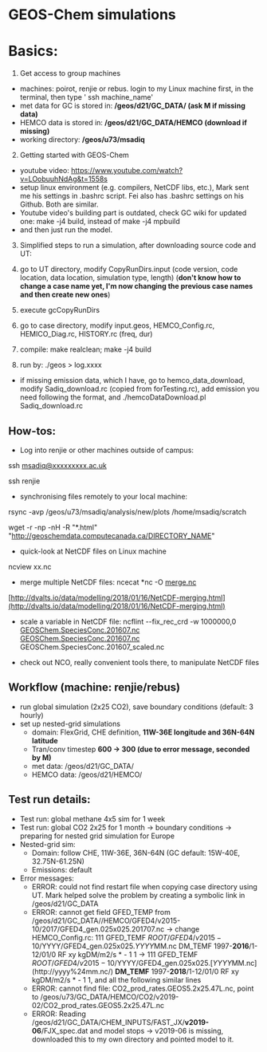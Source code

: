 # GEOS-Chem simulations

# Basics:

1. Get access to group machines
- machines: poirot, renjie or rebus. login to my Linux machine first, in the terminal, then type ' ssh machine_name'
- met data for GC is stored in: **/geos/d21/GC_DATA/ (ask M if missing data)**
- HEMCO data is stored in: **/geos/d21/GC_DATA/HEMCO (download if missing)**
- working directory: **/geos/u73/msadiq**

2.  Getting started with GEOS-Chem

- youtube video: https://www.youtube.com/watch?v=LOobuuhNdAg&t=1558s
- setup linux environment (e.g. compilers, NetCDF libs, etc.), Mark sent me his settings in .bashrc script. Fei also has .bashrc settings on his Github. Both are similar.
- Youtube video's building part is outdated, check GC wiki for updated one: make -j4 build, instead of make -j4 mpbuild
- and then just run the model.

3. Simplified steps to run a simulation, after downloading source code and UT:

1. go to UT directory, modify CopyRunDirs.input (code version, code location, data location, simulation type, length) (**don't know how to change a case name yet, I'm now changing the previous case names and then create new ones**)
2. execute gcCopyRunDirs
3. go to case directory, modify input.geos, HEMCO_Config.rc, HEMICO_Diag.rc, HISTORY.rc (freq, dur)
4. compile: make realclean; make -j4 build
5. run by: ./geos > log.xxxx
- if missing emission data, which I have, go to hemco_data_download, modify Sadiq_download.rc (copied from forTesting.rc), add emission you need following the format, and ./hemcoDataDownload.pl Sadiq_download.rc

## How-tos:

 - Log into renjie or other machines outside of campus:

ssh msadiq@xxxxxxxxx.ac.uk

ssh renjie

 - synchronising files remotely to your local machine:

rsync -avp /geos/u73/msadiq/analysis/new/plots  /home/msadiq/scratch

wget -r -np -nH -R "*.html" "http://geoschemdata.computecanada.ca/DIRECTORY_NAME"

 - quick-look at NetCDF files on Linux machine

ncview xx.nc

 - merge multiple NetCDF files: ncecat *nc -O [merge.nc](http://merge.nc)

[http://dvalts.io/data/modelling/2018/01/16/NetCDF-merging.html](http://dvalts.io/data/modelling/2018/01/16/NetCDF-merging.html)

 - scale a variable in NetCDF file: ncflint --fix_rec_crd -w 1000000,0 [GEOSChem.SpeciesConc.201607.nc](http://geoschem.speciesconc.201607.nc/) [GEOSChem.SpeciesConc.201607.nc](http://geoschem.speciesconc.201607.nc/) GEOSChem.SpeciesConc.201607_scaled.nc

 - check out NCO, really convenient tools there, to manipulate NetCDF files

## Workflow (machine: renjie/rebus)

- run global simulation (2x25 CO2), save boundary conditions (default: 3 hourly)
- set up nested-grid simulations
    - domain: FlexGrid, CHE definition, **11W-36E longitude and 36N-64N latitude**
    - Tran/conv timestep **600 → 300 (due to error message, seconded by M)**
    - met data: /geos/d21/GC_DATA/
    - HEMCO data: /geos/d21/HEMCO/

## Test run details:

- Test run: global methane 4x5 sim for 1 week
- Test run: global CO2 2x25 for 1 month → boundary conditions → preparing for nested grid simulation for Europe
- Nested-grid sim:
    - Domain: follow CHE, 11W-36E, 36N-64N (GC default: 15W-40E, 32.75N-61.25N)
    - Emissions: default
- Error messages:
    - ERROR: could not find restart file when copying case directory using UT. Mark helped solve the problem by creating a symbolic link in /geos/d21/GC_DATA
    - ERROR: cannot get field GFED_TEMP from /geos/d21/GC_DATA//HEMCO/GFED4/v2015-10/2017/GFED4_gen.025x025.201707.nc → change HEMCO_Config.rc: 111 GFED_TEMF       $ROOT/GFED4/v2015-10/$YYYY/GFED4_gen.025x025.$YYYY$MM.nc  DM_TEMF       1997-**2016**/1-12/01/0    RF xy kgDM/m2/s * - 1 1 → 111 GFED_TEMF $ROOT/GFED4/v2015-10/$YYYY/GFED4_gen.025x025.$[YYYY$MM.nc](http://yyyy%24mm.nc/) **DM_TEMF** 1997-**2018**/1-12/01/0 RF xy kgDM/m2/s * - 1 1, and all the following similar lines
    - ERROR: cannot find file: CO2_prod_rates.GEOS5.2x25.47L.nc, point to /geos/u73/GC_DATA/HEMCO/CO2/v2019-02/CO2_prod_rates.GEOS5.2x25.47L.nc
    - ERROR: Reading /geos/d21/GC_DATA/CHEM_INPUTS/FAST_JX/**v2019-06**/FJX_spec.dat and model stops → v2019-06 is missing, downloaded this to my own directory and pointed model to it.
